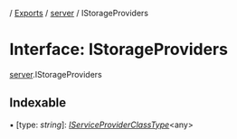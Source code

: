 [](../README.md) / [Exports](../modules.md) / [server](../modules/server.md) / IStorageProviders

# Interface: IStorageProviders

[server](../modules/server.md).IStorageProviders

## Indexable

▪ [type: *string*]: [*IServiceProviderClassType*](server_services.iserviceproviderclasstype.md)<any\>

